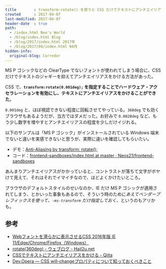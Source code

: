 ```yaml
---
title        : transform:rotate() を使うと CSS だけでテキストにアンチエイリアスがかけられる
created      : 2017-04-07
last-modified: 2017-04-07
header-date  : true
path:
  - /index.html Neo's World
  - /blog/index.html Blog
  - /blog/2017/index.html 2017年
  - /blog/2017/04/index.html 04月
hidden-info:
  original-blog: Corredor
---
```


MS P ゴシックなどの ClearType でないフォントが使われてしまう場合に、CSS だけでテキストのジャギーを抑えてアンチエイリアスをかける方法があった。

CSS で、**`transform:rotate(0.001deg);` を指定することでハードウェア・アクセラレーションを有効にし、テキストにアンチエイリアスをかけることができた**。

`0.001deg` と、ほぼ視認できない程度に回転させてやっている。`360deg` でも効くブラウザもあるようだが、当方ではダメだった。お好みで `0.0028deg` など、もう少し数字を増やすとアンチエイリアスの程度を少しだけイジれる。

以下のサンプルは「MS P ゴシック」がインストールされている Windows 端末でないと違いを実感できないと思うが、実際に違いを確認してもらいたい。

- デモ：[Anti-Aliasing by transform: rotate();](https://neos21.github.io/frontend-sandboxes/anti-aliasing-by-transform-rotate/index.html)
- コード：[frontend-sandboxes/index.html at master · Neos21/frontend-sandboxes](https://github.com/neos21/frontend-sandboxes/blob/master/anti-aliasing-by-transform-rotate/index.html)

あんまりアンチエイリアスがかかっていると、コントラストが落ちて文字がボヤけて見えて、それはそれでイマイチなので、ほどよくかけたいところ。

ブラウザのデフォルトスタイルのせいなのか、IE だけ MS P ゴシックが適用されてしまう、とかいった事象もあるので、そういう時のために*あえてベンダープレフィックスを使って、`-ms-transform` だけ指定しておく*、というのもアリかも。

## 参考

- [Webフォントを滑らかに表示させるCSS 2016年版 IE 11/Edge/Chrome/Firefox（Windows）](http://dtp.jdash.info/archives/CSS_for_Windows_Web_Font_Anti_Aliasing)
- [rotate(360deg) - ウェブログ - Hail2u.net](https://hail2u.net/blog/webdesign/rotate-360-degrees.html)
- [CSSでテキストにアンチエイリアスをかける - Qiita](http://qiita.com/ponpongomes/items/d36c29ae222a68f0becb)
- [Dev.Opera — CSS will-changeプロパティについて知っておくべきこと](https://dev.opera.com/articles/ja/css-will-change-property/)

